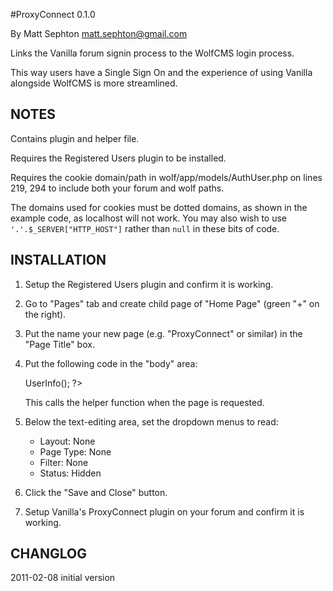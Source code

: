 #ProxyConnect 0.1.0

By Matt Sephton <matt.sephton@gmail.com>

Links the Vanilla forum signin process to the WolfCMS login process.

This way users have a Single Sign On and the experience of using Vanilla alongside WolfCMS is more streamlined.

## NOTES

Contains plugin and helper file.

Requires the Registered Users plugin to be installed.

Requires the cookie domain/path in wolf/app/models/AuthUser.php on lines 219, 294 to include both your forum and wolf paths. 

The domains used for cookies must be dotted domains, as shown in the example code, as localhost will not work. You may also wish to use `'.'.$_SERVER["HTTP_HOST"]` rather than `null` in these bits of code.

## INSTALLATION

1. Setup the Registered Users plugin and confirm it is working.

2. Go to "Pages" tab and create child page of "Home Page" (green "+" on the right).

3. Put the name your new page (e.g. "ProxyConnect" or similar) in the "Page Title" box.

4. Put the following code in the "body" area:

	<?php
	use_helper('ProxyConnect');
	$test = new ProxyConnect();
	$test->UserInfo();
	?>

	This calls the helper function when the page is requested.

5. Below the text-editing area, set the dropdown menus to read:
   - Layout: None
   - Page Type: None
   - Filter: None
   - Status: Hidden

6. Click the "Save and Close" button.

7. Setup Vanilla's ProxyConnect plugin on your forum and confirm it is working.

## CHANGLOG

2011-02-08	initial version
